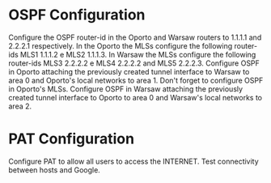 # OSPF Configuration 
Configure the OSPF router-id in the Oporto and Warsaw routers to 1.1.1.1 and 2.2.2.1 
respectively. In the Oporto the MLSs configure the following router-ids MLS1 1.1.1.2 e 
MLS2 1.1.1.3. In Warsaw the MLSs configure the following router-ids MLS3 2.2.2.2 e 
MLS4 2.2.2.2 and MLS5 2.2.2.3. 
Configure OSPF in Oporto attaching the previously created tunnel interface to Warsaw 
to area 0 and Oporto's local networks to area 1. Don't forget to configure OSPF in 
Oporto's MLSs. 
Configure OSPF in Warsaw attaching the previously created tunnel interface to Oporto 
to area 0 and Warsaw's local networks to area 2. 

# PAT Configuration 
Configure PAT to allow all users to access the INTERNET. 
Test connectivity between hosts and Google. 